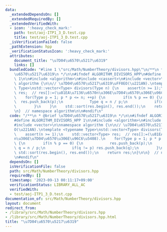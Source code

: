 ```yaml
---
data:
  _extendedDependsOn: []
  _extendedRequiredBy: []
  _extendedVerifiedWith:
  - icon: ':heavy_check_mark:'
    path: test/aoj-ITP1_3_D.test.cpp
    title: test/aoj-ITP1_3_D.test.cpp
  _isVerificationFailed: false
  _pathExtension: hpp
  _verificationStatusIcon: ':heavy_check_mark:'
  attributes:
    document_title: "\u7D04\u6570\u5217\u6319"
    links: []
  bundledCode: "#line 1 \"src/Math/NumberTheory/divisors.hpp\"\n/**\n * @brief \u7D04\
    \u6570\u5217\u6319\n */\n\n#ifndef ALGORITHM_DIVISORS_HPP\n#define ALGORITHM_DIVISORS_HPP\
    \ 1\n\n#include <algorithm>\n#include <cassert>\n#include <vector>\n\nnamespace\
    \ algorithm {\n\n// \u7D04\u6570\u5217\u6319\uFF0EO(\u221AN).\ntemplate <typename\
    \ Type>\nstd::vector<Type> divisors(Type n) {\n    assert(n >= 1);\n    std::vector<Type>\
    \ res;  // res[]:=(\u81EA\u7136\u6570n\u306E\u7D04\u6570\u306E\u96C6\u5408).\n\
    \    for(Type p = 1; p * p <= n; ++p) {\n        if(n % p == 0) {\n          \
    \  res.push_back(p);\n            Type q = n / p;\n            if(q != p) res.push_back(q);\n\
    \        }\n    }\n    std::sort(res.begin(), res.end());\n    return res;\n}\n\
    \n}  // namespace algorithm\n\n#endif\n"
  code: "/**\n * @brief \u7D04\u6570\u5217\u6319\n */\n\n#ifndef ALGORITHM_DIVISORS_HPP\n\
    #define ALGORITHM_DIVISORS_HPP 1\n\n#include <algorithm>\n#include <cassert>\n\
    #include <vector>\n\nnamespace algorithm {\n\n// \u7D04\u6570\u5217\u6319\uFF0E\
    O(\u221AN).\ntemplate <typename Type>\nstd::vector<Type> divisors(Type n) {\n\
    \    assert(n >= 1);\n    std::vector<Type> res;  // res[]:=(\u81EA\u7136\u6570\
    n\u306E\u7D04\u6570\u306E\u96C6\u5408).\n    for(Type p = 1; p * p <= n; ++p)\
    \ {\n        if(n % p == 0) {\n            res.push_back(p);\n            Type\
    \ q = n / p;\n            if(q != p) res.push_back(q);\n        }\n    }\n   \
    \ std::sort(res.begin(), res.end());\n    return res;\n}\n\n}  // namespace algorithm\n\
    \n#endif\n"
  dependsOn: []
  isVerificationFile: false
  path: src/Math/NumberTheory/divisors.hpp
  requiredBy: []
  timestamp: '2023-09-13 00:11:17+09:00'
  verificationStatus: LIBRARY_ALL_AC
  verifiedWith:
  - test/aoj-ITP1_3_D.test.cpp
documentation_of: src/Math/NumberTheory/divisors.hpp
layout: document
redirect_from:
- /library/src/Math/NumberTheory/divisors.hpp
- /library/src/Math/NumberTheory/divisors.hpp.html
title: "\u7D04\u6570\u5217\u6319"
---
```


